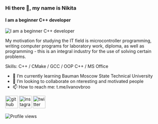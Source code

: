 ### Hi there 👋, my name is Nikita
#### I am a beginner C++ developer
![I am a beginner C++ developer](https://mark-borg.github.io/img/post-banners/hello-world.png)

My motivation for studying the IT field is microcontroller programming, writing computer programs for laboratory work, diploma, as well as programming - this is an integral industry for the use of solving certain problems.

Skills: C++ / CMake / GCC  / OOP C++ / MS Office  

- 🌱 I’m currently learning Bauman Moscow State Technical University 
- 👯 I’m looking to collaborate on nteresting and motivated people 
- 📫 How to reach me: t.me/ivanovbroo 


[<img src='https://cdn.jsdelivr.net/npm/simple-icons@3.0.1/icons/github.svg' alt='github' height='40'>](https://github.com/ivanovbroo)  [<img src='https://cdn.jsdelivr.net/npm/simple-icons@3.0.1/icons/instagram.svg' alt='instagram' height='40'>](https://www.instagram.com/ivanovbroo/)  [<img src='https://cdn.jsdelivr.net/npm/simple-icons@3.0.1/icons/twitter.svg' alt='twitter' height='40'>](https://twitter.com/ivanovbroo)  

![Profile views](https://gpvc.arturio.dev/ivanovbroo)  